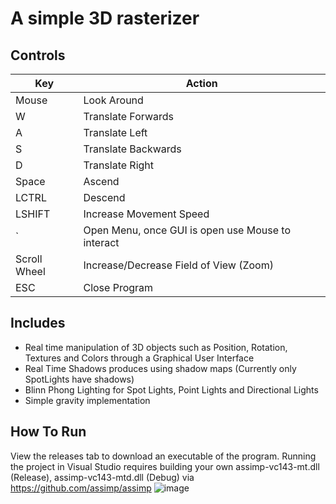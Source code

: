 # A simple 3D rasterizer
## Controls

| Key  | Action |
| ------------- | ------------- |
| Mouse  | Look Around  |
| W  | Translate Forwards  |
| A | Translate Left  |
| S | Translate Backwards  |
| D  | Translate Right  |
| Space  | Ascend  |
| LCTRL  | Descend  |
| LSHIFT  | Increase Movement Speed |
| ` | Open Menu, once GUI is open use Mouse to interact  |
| Scroll Wheel  | Increase/Decrease Field of View (Zoom)  |
| ESC  | Close Program  |

## Includes
- Real time manipulation of 3D objects such as Position, Rotation, Textures and Colors through a Graphical User Interface
- Real Time Shadows produces using shadow maps (Currently only SpotLights have shadows)
- Blinn Phong Lighting for Spot Lights, Point Lights and Directional Lights 
- Simple gravity implementation

## How To Run

View the releases tab to download an executable of the program. Running the project in Visual Studio requires building your own assimp-vc143-mt.dll (Release), assimp-vc143-mtd.dll (Debug) via https://github.com/assimp/assimp
![image](https://github.com/rsolis096/OpenGL-Project/assets/63280140/824838b2-cafa-46a1-b358-2600c045b7c2)


